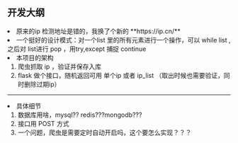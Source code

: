 ## 开发大纲
<li>原来的ip 检测地址是错的，我换了个新的 **https://ip.cn/**
<li>一个挺好的设计模式：对一个list 里的所有元素进行一个操作，可以 while list  ,之后对 list进行 pop ，用try,except 捕捉 continue

<li>本项目的架构<br>
 
1. 爬虫抓取 ip ，验证并保存入库
2. flask 做个接口，随机返回可用 单个ip 或者 ip_list （取出时候也需要验证，同时删除过期ip）


----------
<li>具体细节<br>

1. 数据库用啥，mysql?? redis???mongodb???
2. 接口用 POST 方式
3. 一个问题，爬虫是需要定时自动开启吗，这个要怎么实现？？？